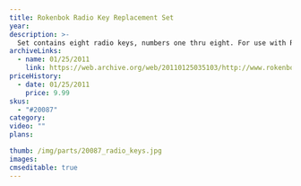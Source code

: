 ```yaml
---
title: Rokenbok Radio Key Replacement Set
year: 
description: >-
  Set contains eight radio keys, numbers one thru eight. For use with Rokenbok RC vehicles.
archiveLinks:
  - name: 01/25/2011
    link: https://web.archive.org/web/20110125035103/http://www.rokenbok.com/estore/spare-parts/rokenbok-radio-key-replacement-set
priceHistory:
  - date: 01/25/2011
    price: 9.99
skus:
  - "#20087"
category: 
video: ""
plans:

thumb: /img/parts/20087_radio_keys.jpg
images:
cmseditable: true
---
```

